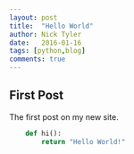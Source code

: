 ```yaml
---
layout: post
title:  "Hello World"
author: Nick Tyler
date:   2016-01-16
tags: [python,blog]
comments: true
---
```



First Post
----------


The first post on my new site.

```python
    def hi():
        return "Hello World!"
```
